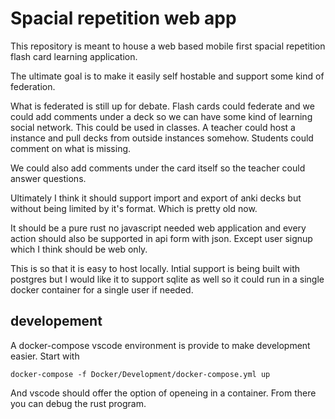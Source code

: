 # Spacial repetition web app

This repository is meant to house a web based mobile first spacial repetition flash card learning application.

The ultimate goal is to make it easily self hostable and support some kind of federation.

What is federated is still up for debate. Flash cards could federate and we could add comments under 
a deck so we can have some kind of learning social network. This could be used in classes.
A teacher could host a instance and pull decks from outside instances somehow. Students could
comment on what is missing. 

We could also add comments under the card itself so the teacher could answer questions.

Ultimately I think it should support import and export of anki decks but without being limited
by it's format. Which is pretty old now. 

It should be a pure rust no javascript needed web application and every action should also be supported
in api form with json. Except user signup which I think should be web only.  

This is so that it is easy to host locally. Intial support is being built with postgres but I would like it to 
support sqlite as well so it could run in a single docker container for a single user if needed. 

## developement

A docker-compose vscode environment is provide to make development easier. Start with 

`docker-compose -f Docker/Development/docker-compose.yml up `

And vscode should offer the option of openeing in a container. From there you can debug the rust program.
